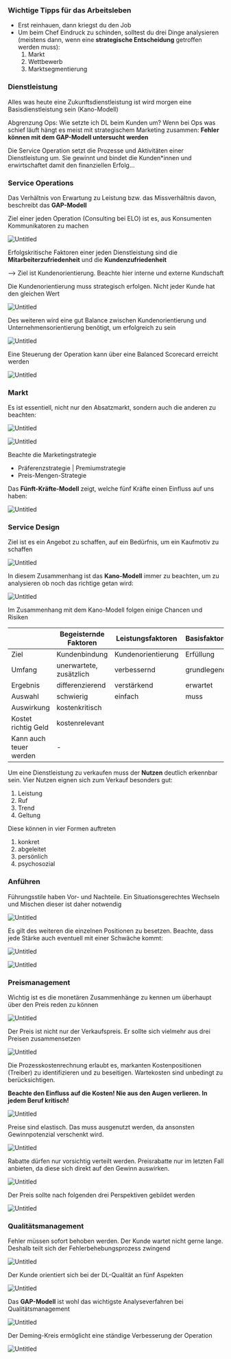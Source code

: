 ### Wichtige Tipps für das Arbeitsleben

- Erst reinhauen, dann kriegst du den Job
- Um beim Chef Eindruck zu schinden, solltest du drei Dinge analysieren (meistens dann, wenn eine **strategische Entscheidung** getroffen werden muss):
    1. Markt
    2. Wettbewerb
    3. Marktsegmentierung

### Dienstleistung

Alles was heute eine Zukunftsdienstleistung ist wird morgen eine Basisdienstleistung sein (Kano-Modell)

Abgrenzung Ops: Wie setzte ich DL beim Kunden um? Wenn bei Ops was schief läuft hängt es meist mit strategischem Marketing zusammen: **Fehler können mit dem GAP-Modell untersucht werden**

Die Service Operation setzt die Prozesse und Aktivitäten einer Dienstleistung um. Sie gewinnt und bindet die Kunden*innen und erwirtschaftet damit den finanziellen Erfolg…

### Service Operations

Das Verhältnis von Erwartung zu Leistung bzw. das Missverhältnis davon, beschreibt das **GAP-Modell**

Ziel einer jeden Operation (Consulting bei ELO) ist es, aus Konsumenten Kommunikatoren zu machen

![Untitled](https://s3-us-west-2.amazonaws.com/secure.notion-static.com/215cf066-3653-4903-9073-f60e9d294175/Untitled.png)

Erfolgskritische Faktoren einer jeden Dienstleistung sind die **Mitarbeiterzufriedenheit** und die **Kundenzufriedenheit**

—> Ziel ist Kundenorientierung. Beachte hier interne und externe Kundschaft

Die Kundenorientierung muss strategisch erfolgen. Nicht jeder Kunde hat den gleichen Wert

![Untitled](https://s3-us-west-2.amazonaws.com/secure.notion-static.com/26b6585d-551e-4c52-ac67-d873608e61d3/Untitled.png)

Des weiteren wird eine gut Balance zwischen Kundenorientierung und Unternehmensorientierung benötigt, um erfolgreich zu sein

![Untitled](https://s3-us-west-2.amazonaws.com/secure.notion-static.com/0e006859-52c6-4492-9384-084eab1ef835/Untitled.png)

Eine Steuerung der Operation kann über eine Balanced Scorecard erreicht werden

![Untitled](https://s3-us-west-2.amazonaws.com/secure.notion-static.com/693b278f-aa29-41d8-9362-62714750e111/Untitled.png)

### Markt

Es ist essentiell, nicht nur den Absatzmarkt, sondern auch die anderen zu beachten:

![Untitled](https://s3-us-west-2.amazonaws.com/secure.notion-static.com/6406842f-67f7-4fee-9755-d76a04d7f51a/Untitled.png)

![Untitled](https://s3-us-west-2.amazonaws.com/secure.notion-static.com/6d000329-70a4-454c-9664-39ced5edeab0/Untitled.png)

Beachte die Marketingstrategie

- Präferenzstrategie | Premiumstrategie
- Preis-Mengen-Strategie

Das **Fünft-Kräfte-Modell** zeigt, welche fünf Kräfte einen Einfluss auf uns haben:

![Untitled](https://s3-us-west-2.amazonaws.com/secure.notion-static.com/5b4daa3c-b422-4331-859d-4c93124c0a20/Untitled.png)

### Service Design

Ziel ist es ein Angebot zu schaffen, auf ein Bedürfnis, um ein Kaufmotiv zu schaffen

![Untitled](https://s3-us-west-2.amazonaws.com/secure.notion-static.com/c07d2060-f69e-4c0c-93ef-f5ad8bd530cf/Untitled.png)

In diesem Zusammenhang ist das **Kano-Modell** immer zu beachten, um zu analysieren ob noch das richtige getan wird:

![Untitled](https://s3-us-west-2.amazonaws.com/secure.notion-static.com/e0c415d1-a3db-412e-bba2-2d02d7479bef/Untitled.png)

Im Zusammenhang mit dem Kano-Modell folgen einige Chancen und Risiken

||Begeisternde Faktoren|Leistungsfaktoren|Basisfaktoren|
|---|---|---|---|
|Ziel|Kundenbindung|Kundenorientierung|Erfüllung|
|Umfang|unerwartete, zusätzlich|verbessernd|grundlegend|
|Ergebnis|differenzierend|verstärkend|erwartet|
|Auswahl|schwierig|einfach|muss|
|Auswirkung|kostenkritisch|||
|Kostet richtig Geld|kostenrelevant|||
|Kann auch teuer werden|-|||

Um eine Dienstleistung zu verkaufen muss der **Nutzen** deutlich erkennbar sein. Vier Nutzen eignen sich zum Verkauf besonders gut:

1. Leistung
2. Ruf
3. Trend
4. Geltung

Diese können in vier Formen auftreten

1. konkret
2. abgeleitet
3. persönlich
4. psychosozial

### Anführen

Führungsstile haben Vor- und Nachteile. Ein Situationsgerechtes Wechseln und Mischen dieser ist daher notwendig

![Untitled](https://s3-us-west-2.amazonaws.com/secure.notion-static.com/cf55b5b6-1366-4f0d-8110-78e01e4e3963/Untitled.png)

Es gilt des weiteren die einzelnen Positionen zu besetzen. Beachte, dass jede Stärke auch eventuell mit einer Schwäche kommt:

![Untitled](https://s3-us-west-2.amazonaws.com/secure.notion-static.com/ca923797-7676-421b-9be1-74ec098bf175/Untitled.png)

![Untitled](https://s3-us-west-2.amazonaws.com/secure.notion-static.com/e9361e62-a281-4f31-b24c-ef0e8da513ac/Untitled.png)

### Preismanagement

Wichtig ist es die monetären Zusammenhänge zu kennen um überhaupt über den Preis reden zu können

![Untitled](https://s3-us-west-2.amazonaws.com/secure.notion-static.com/c4329ad4-8f12-4d04-8fd1-f1885a5849de/Untitled.png)

Der Preis ist nicht nur der Verkaufspreis. Er sollte sich vielmehr aus drei Preisen zusammensetzen

![Untitled](https://s3-us-west-2.amazonaws.com/secure.notion-static.com/3dd5c7e8-ba6f-49a7-a93c-b7676c2e2e2a/Untitled.png)

Die Prozesskostenrechnung erlaubt es, markanten Kostenpositionen (Treiber) zu identifizieren und zu beseitigen. Wartekosten sind unbedingt zu berücksichtigen.

**Beachte den Einfluss auf die Kosten! Nie aus den Augen verlieren. In jedem Beruf kritisch!**

![Untitled](https://s3-us-west-2.amazonaws.com/secure.notion-static.com/6c0f8e5d-924a-4778-8aef-d3279afbee74/Untitled.png)

Preise sind elastisch. Das muss ausgenutzt werden, da ansonsten Gewinnpotenzial verschenkt wird.

![Untitled](https://s3-us-west-2.amazonaws.com/secure.notion-static.com/24b0e782-b7da-43f0-813d-a52d6224d206/Untitled.png)

Rabatte dürfen nur vorsichtig verteilt werden. Preisrabatte nur im letzten Fall anbieten, da diese sich direkt auf den Gewinn auswirken.

![Untitled](https://s3-us-west-2.amazonaws.com/secure.notion-static.com/723c53bc-de16-49fa-9f11-41f3d54b6468/Untitled.png)

Der Preis sollte nach folgenden drei Perspektiven gebildet werden

![Untitled](https://s3-us-west-2.amazonaws.com/secure.notion-static.com/718f599c-4c85-44ce-b936-aee04f7c07e4/Untitled.png)

### Qualitätsmanagement

Fehler müssen sofort behoben werden. Der Kunde wartet nicht gerne lange. Deshalb teilt sich der Fehlerbehebungsprozess zwingend

![Untitled](https://s3-us-west-2.amazonaws.com/secure.notion-static.com/48293854-e1f9-48a3-a598-5f64f344870a/Untitled.png)

Der Kunde orientiert sich bei der DL-Qualität an fünf Aspekten

![Untitled](https://s3-us-west-2.amazonaws.com/secure.notion-static.com/9d7ca147-d551-479b-834e-059114dbc9c1/Untitled.png)

Das **GAP-Modell** ist wohl das wichtigste Analyseverfahren bei Qualitätsmanagement

![Untitled](https://s3-us-west-2.amazonaws.com/secure.notion-static.com/dbf5e090-fe9c-4e65-ba31-d5f19c3f3cd9/Untitled.png)

Der Deming-Kreis ermöglicht eine ständige Verbesserung der Operation

![Untitled](https://s3-us-west-2.amazonaws.com/secure.notion-static.com/c22d783d-6cbc-4395-a164-9324572e3017/Untitled.png)